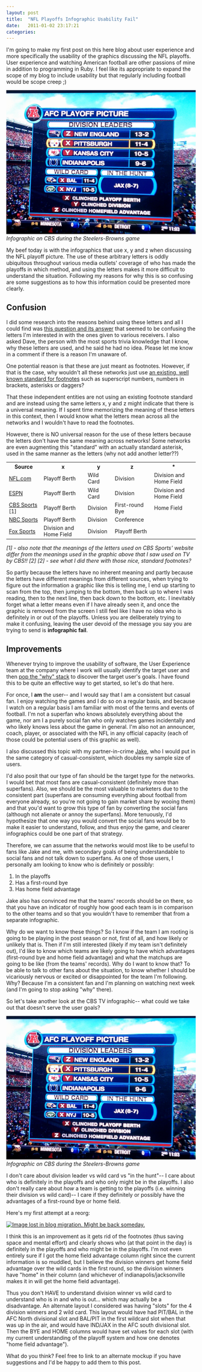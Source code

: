 ```yaml
---
layout: post
title:  "NFL Playoffs Infographic Usability Fail"
date:   2011-01-02 23:17:21
categories:
---
```


I'm going to make my first post on this here blog about user experience and more specifically the usability of the graphics discussing the NFL playoffs. User experience and watching American football are other passions of mine in addition to programming in Ruby. I feel like its appropriate to expand the scope of my blog to include usability but that regularly including football would be scope creep ;)

<a href="/assets/img/nfl-infographic.jpg"><img src="/assets/img/nfl-infographic.jpg" alt="" /></a>
*Infographic on CBS during the Steelers-Browns game*

My beef today is with the infographics that use x, y and z when discussing the NFL playoff picture. The use of these arbitrary letters is oddly ubiquitous throughout various media outlets' coverage of who has made the playoffs in which method, and using the letters makes it more difficult to understand the situation. Following my reasons for why this is so confusing are some suggestions as to how this information could be presented more clearly.

<h2>Confusion</h2>

I did some research into the reasons behind using these letters and all I could find was <a href="http://www.kgbanswers.com/why-does-the-nfl-use-the-letters-x-y-and-z-to-indicate-playoff-team-positioning/3831434">this question and its answer</a> that seemed to be confusing the letters I'm interested in with the ones given to various receivers. I also asked Dave, the person with the most sports trivia knowledge that I know, why these letters are used, and he said he had no idea. Please let me know in a comment if there is a reason I'm unaware of.

One potential reason is that these are just meant as footnotes. However, if that is the case, why wouldn't all these networks just use <a href="http://en.wikipedia.org/wiki/Footnote">an existing, well known standard for footnotes</a> such as superscript numbers, numbers in brackets, asterisks or daggers?

That these independent entities are not using an existing footnote standard and are instead using the same letters x, y and z might indicate that there is a universal meaning. If I spent time memorizing the meaning of these letters in this context, then I would know what the letters mean across all the networks and I wouldn't have to read the footnotes.

However, there is NO universal reason for the use of these letters because the letters don't have the same meaning across networks! Some networks are even augmenting this "standard" with an actually standard asterisk, used in the same manner as the letters (why not add another letter??)

<table class="data">
  <tr>
    <th>Source</th>
    <th>x</th>
    <th>y</th>
    <th>z</th>
    <th>*</th>
  </tr>
  <tr>
    <td><a href="http://www.nfl.com/standings?category=conf">NFL.com</a></td>
    <td>Playoff Berth</td>
    <td>Wild Card</td>
    <td>Division</td>
    <td>Division and Home Field</td>
  </tr>
  <tr>
    <td><a href="http://espn.go.com/nfl/standings">ESPN</a></td>
    <td>Playoff Berth</td>
    <td>Wild Card</td>
    <td>Division</td>
    <td>Division and Home Field</td>
  </tr>
  <tr>
    <td><a href="http://www.cbssports.com/nfl/standings">CBS Sports</a> [1]</td>
    <td>Playoff Berth</td>
    <td>Division</td>
    <td>First-round Bye</td>
    <td>Home Field</td>
  </tr>
  <tr>
    <td><a href="http://scores.nbcsports.msnbc.com/fb/totalstandings.asp">NBC Sports</a></td>
    <td>Playoff Berth</td>
    <td>Division</td>
    <td>Conference</td>
    <td />
  </tr>
  <tr>
    <td><a href="http://msn.foxsports.com/nfl/standings">Fox Sports</a></td>
    <td>Division and Home Field</td>
    <td>Division</td>
    <td>Playoff Berth</td>
    <td />
  </tr>
</table>

<em>[1] - also note that the meanings of the letters used on CBS Sports' website differ from the meanings used in the graphic above that I saw used on TV by CBS!! [2]</em>
<em>[2] - see what I did there with those nice, standard footnotes?</em>

So partly because the letters have no inherent meaning and partly because the letters have different meanings from different sources, when trying to figure out the information a graphic like this is telling me, I end up starting to scan from the top, then jumping to the bottom, then back up to where I was reading, then to the next line, then back down to the bottom, etc. I inevitably forget what a letter means even if I have already seen it, and once the graphic is removed from the screen I still feel like I have no idea who is definitely in or out of the playoffs. Unless you are deliberately trying to make it confusing, leaving the user devoid of the message you say you are trying to send is <strong>infographic fail</strong>.

<h2>Improvements</h2>

Whenever trying to improve the usability of software, the User Experience team at the company where I work will usually identify the target user and then <a href="http://www.theregister.co.uk/2007/06/25/thoughtworks_req_manage/">pop the "why" stack</a> to discover the target user's goals. I have found this to be quite an effective way to get started, so let's do that here.

For once, I <strong>am</strong> the user-- and I would say that I am a consistent but casual fan. I enjoy watching the games and I do so on a regular basis, and because I watch on a regular basis I am familiar with most of the terms and events of football. I'm not a superfan who knows absolutely everything about the game, nor am I a purely social fan who only watches games incidentally and who likely knows less about the game in general. I'm also not an announcer, coach, player, or associated with the NFL in any official capacity (each of those could be potential users of this graphic as well).

I also discussed this topic with my partner-in-crime <a href="http://jakegoulding.posterous.com/">Jake</a>, who I would put in the same category of casual-consistent, which doubles my sample size of users.

I'd also posit that our type of fan should be the target type for the networks. I would bet that most fans are casual-consistent (definitely more than superfans). Also, we should be the most valuable to marketers due to the consistent part (superfans are consuming everything about football from everyone already, so you're not going to gain market share by wooing them) and that you'd want to grow this type of fan by converting the social fans (although not alienate or annoy the superfans). More tenuously, I'd hypothesize that one way you would convert the social fans would be to make it easier to understand, follow, and thus enjoy the game, and clearer infographics could be one part of that strategy.

Therefore, we can assume that the networks would most like to be useful to fans like Jake and me, with secondary goals of being understandable to social fans and not talk down to superfans. As one of those users, I personally am looking to know who is definitely or possibly:
<ol>
  <li>In the playoffs</li>
  <li>Has a first-round bye</li>
  <li>Has home field advantage</li>
</ol>

Jake also has convinced me that the teams' records should be on there, so that you have an indicator of roughly how good each team is in comparison to the other teams and so that you wouldn't have to remember that from a separate infographic.

Why do we want to know these things? So I know if the team I am rooting is going to be playing in the post season or not, first of all, and how likely or unlikely that is. Then if I'm still interested (likely if my team isn't definitely out), I'd like to know which teams are likely going to have which advantages (first-round bye and home field advantage) and what the matchups are going to be like (from the teams' records). Why do I want to know that? To be able to talk to other fans about the situation, to know whether I should be vicariously nervous or excited or disappointed for the team I'm following. Why? Because I'm a consistent fan and I'm planning on watching next week (and I'm going to stop asking "why" there).

So let's take another look at the CBS TV infographic-- what could we take out that doesn't serve the user goals?

<a href="/assets/img/nfl-infographic.jpg"><img src="/assets/img/nfl-infographic.jpg" alt="" /></a>
*Infographic on CBS during the Steelers-Browns game*

I don't care about division leader vs wild card vs "in the hunt"-- I care about who is definitely in the playoffs and who only might be in the playoffs. I also don't really care about <em>how</em> a team is getting to the playoffs (i.e. winning their division vs wild card)-- I care if they definitely or possibly have the advantages of a first-round bye or home field.

Here's my first attempt at a reorg:

<a href="http://carol-nichols.com/wp-content/uploads/2011/01/improved.jpg"><img src="http://carol-nichols.com/wp-content/uploads/2011/01/improved.jpg" alt="Image lost in blog migration. Might be back someday." width="486" height="416" class="aligncenter size-full wp-image-78" /></a>

I think this is an improvement as it gets rid of the footnotes (thus saving space and mental effort) and clearly shows who (at that point in the day) is definitely in the playoffs and who might be in the playoffs. I'm not even entirely sure if I got the home field advantage column right since the current information is so muddled, but I believe the division winners get home field advantage over the wild cards in the first round, so the division winners have "home" in their column (and whichever of indianapolis/jacksonville makes it in will get the home field advantage).

Thus you don't HAVE to understand division winner vs wild card to understand who is in and who is out... which may actually be a disadvantage. An alternate layout I considered was having "slots" for the 4 division winners and 2 wild card. This layout would have had PIT/BAL in the AFC North divisional slot and BAL/PIT in the first wildcard slot when that was up in the air, and would have IND/JAX in the AFC south divisional slot. Then the BYE and HOME columns would have set values for each slot (with my current understanding of the playoff system and how one denotes "home field advantage").

What do you think? Feel free to link to an alternate mockup if you have suggestions and I'd be happy to add them to this post.
